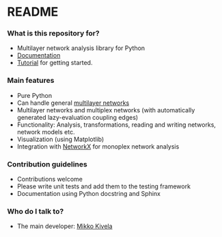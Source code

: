 # README #


### What is this repository for? ###

* Multilayer network analysis library for Python
* [Documentation](http://mkivela.com/pymnet/)
* [Tutorial](http://mkivela.com/pymnet/tutorial.html) for getting started.

### Main features ###

* Pure Python
* Can handle general [multilayer networks](http://comnet.oxfordjournals.org/content/2/3/203)
* Multilayer networks and multiplex networks (with automatically generated lazy-evaluation coupling edges)
* Functionality: Analysis, transformations, reading and writing networks, network models etc.
* Visualization (using Matplotlib)
* Integration with [NetworkX](https://networkx.github.io/) for monoplex network analysis


### Contribution guidelines ###

* Contributions welcome
* Please write unit tests and add them to the testing framework
* Documentation using Python docstring and Sphinx


### Who do I talk to? ###

* The main developer: [Mikko Kivela](https://www.maths.ox.ac.uk/people/mikko.kivela)
